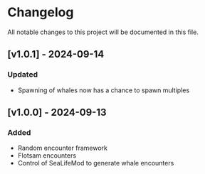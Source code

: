 # Changelog

All notable changes to this project will be documented in this file.

## [v1.0.1] - 2024-09-14

### Updated

- Spawning of whales now has a chance to spawn multiples

## [v1.0.0] - 2024-09-13

### Added

- Random encounter framework
- Flotsam encounters
- Control of SeaLifeMod to generate whale encounters
